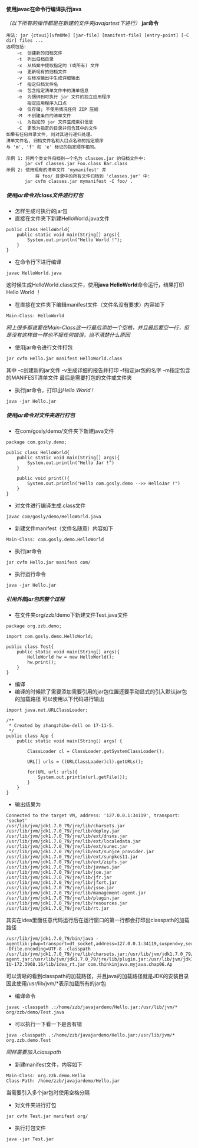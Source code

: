 #### 使用javac在命令行编译执行java

*（以下所有的操作都是在新建的文件夹javajartest下进行）*
**jar命令**

```
用法: jar {ctxui}[vfm0Me] [jar-file] [manifest-file] [entry-point] [-C dir] files ...
选项包括: 
    -c  创建新的归档文件
    -t  列出归档目录
    -x  从档案中提取指定的 (或所有) 文件
    -u  更新现有的归档文件
    -v  在标准输出中生成详细输出
    -f  指定归档文件名
    -m  包含指定清单文件中的清单信息
    -e  为捆绑到可执行 jar 文件的独立应用程序
        指定应用程序入口点
    -0  仅存储; 不使用情况任何 ZIP 压缩
    -M  不创建条目的清单文件
    -i  为指定的 jar 文件生成索引信息
    -C  更改为指定的目录并包含其中的文件
如果有任何目录文件, 则对其进行递归处理。
清单文件名, 归档文件名和入口点名称的指定顺序
与 'm', 'f' 和 'e' 标记的指定顺序相同。

示例 1: 将两个类文件归档到一个名为 classes.jar 的归档文件中: 
       jar cvf classes.jar Foo.class Bar.class 
示例 2: 使用现有的清单文件 'mymanifest' 并
           将 foo/ 目录中的所有文件归档到 'classes.jar' 中: 
       jar cvfm classes.jar mymanifest -C foo/ .
```
##### 使用jar命令对class文件进行打包

- 怎样生成可执行的jar包
 - 直接在文件夹下新建HelloWorld.java文件

```
public class HelloWorld{
    public static void main(String[] args){
        System.out.println("Hello World !");
    }
}
```

 - 在命令行下进行编译

```
javac HelloWorld.java
```
  这时候生成HelloWorld.class文件，使用**java HelloWorld**命令运行，结果打印Hello World ！
 - 在直接在文件夹下编辑manifest文件（文件名没有要求）内容如下

```
Main-Class: HelloWorld
```
*网上很多都说要在Main-Class这一行最后添加一个空格，并且最后要空一行，但是没有这样做一样也不报任何错误，尚不清楚什么原因*
 - 使用jar命令进行文件打包

```
jar cvfm Hello.jar manifest HelloWorld.class
```
其中
-c创建新的jar文件
-v生成详细的报告并打印
-f指定jar包的名字
-m指定包含的MANIFEST清单文件
最后是需要打包的文件或文件夹

 - 执行jar命令，打印出*Hello World !*

```
java -jar Hello.jar
```

##### 使用jar命令对文件夹进行打包

- 在com/gosly/demo/文件夹下新建java文件

```
package com.gosly.demo;

public class HelloWorld{
    public static void main(String[] args){
        System.out.println("Hello Jar !")
    }

    public void print(){
        System.out.println("Hello com.gosly.demo -->> HelloJar !")
    }
}
```
- 对文件进行编译生成.class文件

```
javac com/gosly/demo/HelloWorld.java
```

- 新建文件manifest（文件名随意）内容如下

```
Main-Class: com.gosly.demo.HelloWorld
```
- 执行jar命令

```
jar cvfm Hello.jar manifest com/
```
- 执行运行命令

```
java -jar Hello.jar
```

##### 引用外部jar包的整个过程

- 在文件夹org/zzb/demo下新建文件Test.java文件

```
package org.zzb.demo;

import com.gosly.demo.HelloWorld;

public class Test{
    public static void main(String[] args){
        HelloWorld hw = new HelloWorld();
        hw.print();
    }
}
```
- 编译
 - 编译的时候除了需要添加需要引用的jar包位置还要手动显式的引入默认jar包的加载路径
可以使用以下代码进行输出

```
import java.net.URLClassLoader;

/**
 * Created by zhangzhibo-dell on 17-11-5.
 */
public class App {
    public static void main(String[] args) {

        ClassLoader cl = ClassLoader.getSystemClassLoader();

        URL[] urls = ((URLClassLoader)cl).getURLs();

        for(URL url: urls){
            System.out.println(url.getFile());
        }
    }
}
```
 - 输出结果为

```
Connected to the target VM, address: '127.0.0.1:34119', transport: 'socket'
/usr/lib/jvm/jdk1.7.0_79/jre/lib/charsets.jar
/usr/lib/jvm/jdk1.7.0_79/jre/lib/deploy.jar
/usr/lib/jvm/jdk1.7.0_79/jre/lib/ext/dnsns.jar
/usr/lib/jvm/jdk1.7.0_79/jre/lib/ext/localedata.jar
/usr/lib/jvm/jdk1.7.0_79/jre/lib/ext/sunec.jar
/usr/lib/jvm/jdk1.7.0_79/jre/lib/ext/sunjce_provider.jar
/usr/lib/jvm/jdk1.7.0_79/jre/lib/ext/sunpkcs11.jar
/usr/lib/jvm/jdk1.7.0_79/jre/lib/ext/zipfs.jar
/usr/lib/jvm/jdk1.7.0_79/jre/lib/javaws.jar
/usr/lib/jvm/jdk1.7.0_79/jre/lib/jce.jar
/usr/lib/jvm/jdk1.7.0_79/jre/lib/jfr.jar
/usr/lib/jvm/jdk1.7.0_79/jre/lib/jfxrt.jar
/usr/lib/jvm/jdk1.7.0_79/jre/lib/jsse.jar
/usr/lib/jvm/jdk1.7.0_79/jre/lib/management-agent.jar
/usr/lib/jvm/jdk1.7.0_79/jre/lib/plugin.jar
/usr/lib/jvm/jdk1.7.0_79/jre/lib/resources.jar
/usr/lib/jvm/jdk1.7.0_79/jre/lib/rt.jar
```
其实在idea里面任意代码运行后在运行窗口的第一行都会打印出classpath的加载路径

```
/usr/lib/jvm/jdk1.7.0_79/bin/java -agentlib:jdwp=transport=dt_socket,address=127.0.0.1:34119,suspend=y,server=n -Dfile.encoding=UTF-8 -classpath /usr/lib/jvm/jdk1.7.0_79/jre/lib/charsets.jar:/usr/lib/jvm/jdk1.7.0_79/jre/lib/deploy.jar:/usr/lib/jvm/jdk1.7.0_79/jre/lib/ext/dnsns.jar:/usr/lib/jvm/jdk1.7.0_79/jre/lib/ext/localedata.jar:/usr/lib/jvm/jdk1.7.0_79/jre/lib/ext/sunec.jar:/usr/lib/jvm/jdk1.7.0_79/jre/lib/ext/sunjce_provider.jar:/usr/lib/jvm/jdk1.7.0_79/jre/lib/ext/sunpkcs11.jar:/usr/lib/jvm/jdk1.7.0_79/jre/lib/ext/zipfs.jar:/usr/lib/jvm/jdk1.7.0_79/jre/lib/javaws.jar:/usr/lib/jvm/jdk1.7.0_79/jre/lib/jce.jar:/usr/lib/jvm/jdk1.7.0_79/jre/lib/jfr.jar:/usr/lib/jvm/jdk1.7.0_79/jre/lib/jfxrt.jar:/usr/lib/jvm/jdk1.7.0_79/jre/lib/jsse.jar:/usr/lib/jvm/jdk1.7.0_79/jre/lib/management-agent.jar:/usr/lib/jvm/jdk1.7.0_79/jre/lib/plugin.jar:/usr/lib/jvm/jdk1.7.0_79/jre/lib/resources.jar:/usr/lib/jvm/jdk1.7.0_79/jre/lib/rt.jar:/home/zzb/IdeaProjects/myProject/myThinkinJava/target/classes:/usr/local/idea/idea-IU-172.3968.16/lib/idea_rt.jar com.thinkinjava.myjava.chap06.Ap
```
可以清晰的看到classpath的加载路径，并且java的加载路径就是JDK的安装目录因此使用/usr/lib/jvm/*表示加载所有的jar包

- 编译命令

```
javac -classpath .:/home/zzb/javajardemo/Hello.jar:/usr/lib/jvm/* org/zzb/demo/Test.java
```
- 可以执行一下看一下是否有错

```
java -classpath .:/home/zzb/javajardemo/Hello.jar:/usr/lib/jvm/* org.zzb.demo.Test
```
*同样需要加入classpath*
- 新建manifest文件，内容如下

```
Main-Class: org.zzb.demo.Hello
Class-Path: /home/zzb/javajardemo/Hello.jar
```

当需要引入多个jar包时使用空格分隔
- 对文件夹进行打包

```
jar cvfm Test.jar manifest org/
```

- 执行打包文件

```
java -jar Test.jar
```
